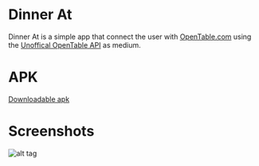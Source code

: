 # Dinner At

Dinner At is a simple app that connect the user with [OpenTable.com](http://www.opentable.com/austin-restaurants)
using the [Unoffical OpenTable API](http://www.opentable.com/austin-restaurants) as medium.

APK
==========
[Downloadable apk](https://drive.google.com/open?id=0B4OiSH6yxBpxMWdBUEVhUnNYVkU)

Screenshots
==========
![alt tag](http://i.imgur.com/ui0K4zN.png?1)
